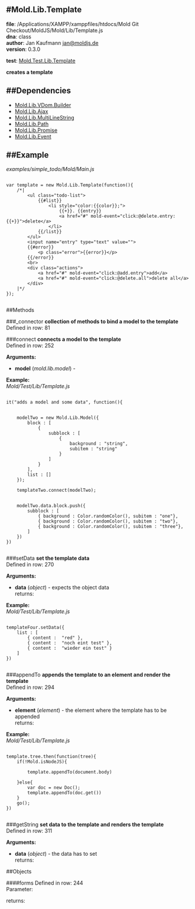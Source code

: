 
#Mold.Lib.Template
---------------------------------------

__file__: /Applications/XAMPP/xamppfiles/htdocs/Mold Git Checkout/MoldJS/Mold/Lib/Template.js  
__dna__: class  
__author__: Jan Kaufmann <jan@moldjs.de>  
__version__: 0.3.0  
	

__test__: [Mold.Test.Lib.Template](../../Mold/Test/Lib/Template.md) 





__creates a template__


##Dependencies
--------------

* [Mold.Lib.VDom.Builder](../../Mold/Lib/VDom/Builder.md) 
* [Mold.Lib.Ajax](../../Mold/Lib/Ajax.md) 
* [Mold.Lib.MultiLineString](../../Mold/Lib/MultiLineString.md) 
* [Mold.Lib.Path](../../Mold/Lib/Path.md) 
* [Mold.Lib.Promise](../../Mold/Lib/Promise.md) 
* [Mold.Lib.Event](../../Mold/Lib/Event.md) 


##Example
--------------
*examples/simple_todo/Mold/Main.js*

```

var template = new Mold.Lib.Template(function(){
	/*|
		<ul class="todo-list">
			{{#list}}
				<li style="color:{{color}};">
					{{+}}. {{entry}}
					<a href="#" mold-event="click:@delete.entry:{{+}}">delete</a>
				</li>
			{{/list}}
		</ul>
		<input name="entry" type="text" value="">
		{{#error}}
			<p class="error">{{error}}</p>
		{{/error}}
		<br>
		<div class="actions">
			<a href="#" mold-event="click:@add.entry">add</a>
			<a href="#" mold-event="click:@delete.all">delete all</a>
		</div>
	|*/
});


```



   
##Methods
	
 

###_connector
__collection of methods to bind a model to the template__  
Defined in row: 81  

  






###connect
__connects a model to the template__  
Defined in row: 252  

__Arguments:__  
* __model__ (_mold.lib.model_) -   



__Example:__  
*Mold/Test/Lib/Template.js*

```

it("adds a model and some data", function(){

	
	modelTwo = new Mold.Lib.Model({
		block : [ 
			{
				subblock : [
					{
						background : "string",
						subitem : "string"
					}
				]
			}
		],
		list : []
	});

	templateTwo.connect(modelTwo);


	modelTwo.data.block.push({
		subblock : [
			{ background : Color.randomColor(), subitem : "one"},
			{ background : Color.randomColor(), subitem : "two"},
			{ background : Color.randomColor(), subitem : "three"},
		]
	})
})


```  



###setData
__set the template data__  
Defined in row: 270  

__Arguments:__  
* __data__ (_object_) - expects the object data  
returns: 


__Example:__  
*Mold/Test/Lib/Template.js*

```

templateFour.setData({
	list : [
		{ content :  "red" },
		{ content :  "noch eint test" },
		{ content :  "wieder ein test" }
	]
})


```  



###appendTo
__appends the template to an element and render the template__  
Defined in row: 294  

__Arguments:__  
* __element__ (_element_) - the element where the template has to be appended  
returns: 


__Example:__  
*Mold/Test/Lib/Template.js*

```

template.tree.then(function(tree){
	if(!Mold.isNodeJS){
		
		template.appendTo(document.body)
		
	}else{
		var doc = new Doc();
		template.appendTo(doc.get())
	}
	go();
})


```  



###getString
__set data to the template and renders the template__  
Defined in row: 311  

__Arguments:__  
* __data__ (_object_) - the data has to set  
returns: 




 


 

##Objects
		


####forms
Defined in row: 244  
Parameter: 

returns: 


		

